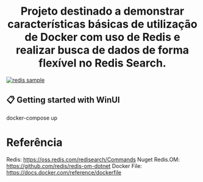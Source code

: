 ﻿<h1 align="center">
    Projeto destinado a demonstrar características básicas de utilização de Docker com uso de Redis
	e realizar busca de dados de forma flexível no Redis Search.
</h1>

[![redis sample](https://github.com/newdygo/docker-redis-sample/actions/workflows/dotnet.yml/badge.svg)](https://github.com/newdygo/docker-redis-sample/actions/workflows/dotnet.yml)

## 📋 Getting started with WinUI
docker-compose up

# Referência
Redis: https://oss.redis.com/redisearch/Commands
Nuget Redis.OM: https://github.com/redis/redis-om-dotnet
Docker File: https://docs.docker.com/reference/dockerfile
